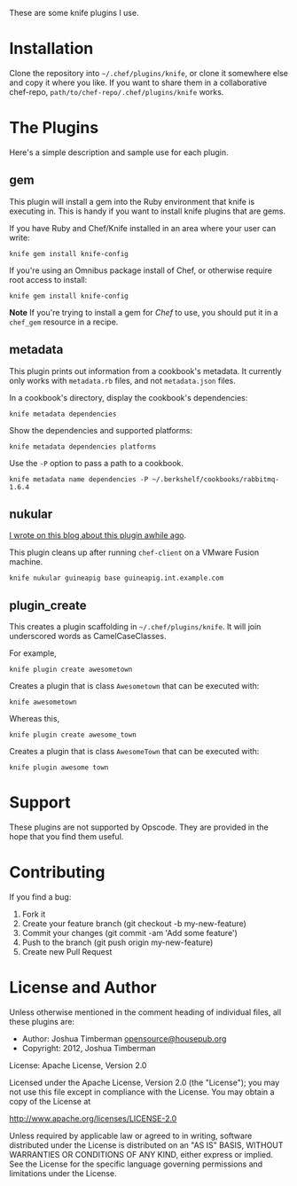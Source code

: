 These are some knife plugins I use.

Installation
============

Clone the repository into `~/.chef/plugins/knife`, or clone it somewhere
else and copy it where you like. If you want to share them in a
collaborative chef-repo, `path/to/chef-repo/.chef/plugins/knife` works.

The Plugins
===========

Here's a simple description and sample use for each plugin.

## gem

This plugin will install a gem into the Ruby environment that knife is
executing in. This is handy if you want to install knife plugins that
are gems.

If you have Ruby and Chef/Knife installed in an area where your user
can write:


```
knife gem install knife-config
```

If you're using an Omnibus package install of Chef, or otherwise
require root access to install:

```
knife gem install knife-config
```

**Note** If you're trying to install a gem for _Chef_ to use, you
  should put it in a `chef_gem` resource in a recipe.

## metadata

This plugin prints out information from a cookbook's metadata. It
currently only works with `metadata.rb` files, and not `metadata.json`
files.

In a cookbook's directory, display the cookbook's dependencies:

```
knife metadata dependencies
```

Show the dependencies and supported platforms:

```
knife metadata dependencies platforms
```

Use the `-P` option to pass a path to a cookbook.

```
knife metadata name dependencies -P ~/.berkshelf/cookbooks/rabbitmq-1.6.4
```

## nukular

[I wrote on this blog about this plugin awhile ago](http://jtimberman.housepub.org/blog/2012/02/15/testing-with-fission/).

This plugin cleans up after running `chef-client` on a VMware Fusion machine.

```
knife nukular guineapig base guineapig.int.example.com
```

## plugin_create

This creates a plugin scaffolding in `~/.chef/plugins/knife`. It will
join underscored words as CamelCaseClasses.

For example,

```
knife plugin create awesometown
```

Creates a plugin that is class `Awesometown` that can be executed with:

```
knife awesometown
```

Whereas this,

```
knife plugin create awesome_town
```

Creates a plugin that is class `AwesomeTown` that can be executed
with:

```
knife plugin awesome town
```

Support
=======

These plugins are not supported by Opscode. They are provided in the
hope that you find them useful.

Contributing
============

If you find a bug:

1. Fork it
2. Create your feature branch (git checkout -b my-new-feature)
3. Commit your changes (git commit -am 'Add some feature')
4. Push to the branch (git push origin my-new-feature)
5. Create new Pull Request

License and Author
==================

Unless otherwise mentioned in the comment heading of individual files,
all these plugins are:

- Author: Joshua Timberman <opensource@housepub.org>
- Copyright: 2012, Joshua Timberman

License: Apache License, Version 2.0

Licensed under the Apache License, Version 2.0 (the "License");
you may not use this file except in compliance with the License.
You may obtain a copy of the License at

   http://www.apache.org/licenses/LICENSE-2.0

Unless required by applicable law or agreed to in writing, software
distributed under the License is distributed on an "AS IS" BASIS,
WITHOUT WARRANTIES OR CONDITIONS OF ANY KIND, either express or implied.
See the License for the specific language governing permissions and
limitations under the License.
